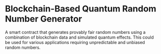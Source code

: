 # Blockchain-Based Quantum Random Number Generator
A smart contract that generates provably fair random numbers using a combination of blockchain data and simulated quantum effects. This could be used for various applications requiring unpredictable and unbiased random numbers.
